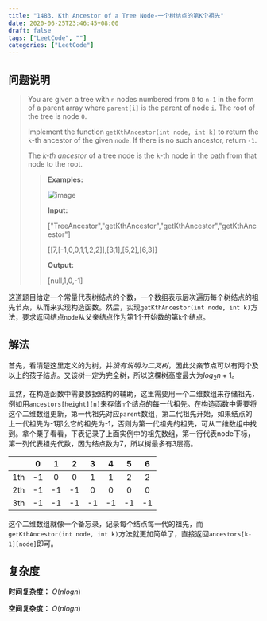 ```yaml
---
title: "1483. Kth Ancestor of a Tree Node-一个树结点的第K个祖先"
date: 2020-06-25T23:46:45+08:00
draft: false
tags: ["LeetCode", ""]
categories: ["LeetCode"]
---
```


## 问题说明

>You are given a tree with `n` nodes numbered from `0` to `n-1` in the form of a parent array where `parent[i]` is the parent of node `i`. The root of the tree is node `0`.
>
>Implement the function `getKthAncestor(int node, int k)` to return the `k`-th ancestor of the given `node`. If there is no such ancestor, return `-1`.
>
>The *k-th ancestor* of a tree node is the `k`-th node in the path from that node to the root.
>>
>> **Examples:**
>>
>> ![image](/images/lc1483-1.png)
>>
>> **Input:**
>> 
>> ["TreeAncestor","getKthAncestor","getKthAncestor","getKthAncestor"]
>>
>>[[7,[-1,0,0,1,1,2,2]],[3,1],[5,2],[6,3]]
>>
>> **Output:**
>>
>>[null,1,0,-1]

这道题目给定一个常量代表树结点的个数，一个数组表示层次遍历每个树结点的祖先节点，从而来实现构造函数。然后，实现`getKthAncestor(int node, int k)`方法，要求返回结点`node`从父亲结点作为第1个开始数的第`k`个结点。

## 解法

首先，看清楚这里定义的为树，并*没有说明为二叉树*，因此父亲节点可以有两个及以上的孩子结点。又该树一定为完全树，所以这棵树高度最大为$log_2n+1$。

显然，在构造函数中需要数据结构的辅助，这里需要用一个二维数组来存储祖先，例如用`ancestors[height][n]`来存储`n`个结点的每一代祖先。在构造函数中需要将这个二维数组更新，第一代祖先对应`parent`数组，第二代祖先开始，如果结点的上一代祖先为-1那么它的祖先为-1，否则为第一代祖先的祖先，可从二维数组中找到。拿个栗子看看，下表记录了上面实例中的祖先数组，第一行代表node下标，第一列代表祖先代数，因为结点数为7，所以树最多有3层高。

|   | 0 | 1 | 2 | 3 | 4 | 5 | 6 |
|:-:|:-:|:-:|:-:|:-:|:-:|:-:|:-:|
|1th| -1| 0 | 0 | 1 | 1 | 2 | 2 |
|2th| -1| -1| -1| 0 | 0 | 0 | 0 |
|3th| -1| -1| -1| -1| -1| -1| -1|


这个二维数组就像一个备忘录，记录每个结点每一代的祖先，而`getKthAncestor(int node, int k)`方法就更加简单了，直接返回`ancestors[k-1][node]`即可。

## 复杂度

**时间复杂度：** $O(nlogn)$

**空间复杂度：** $O(nlogn)$